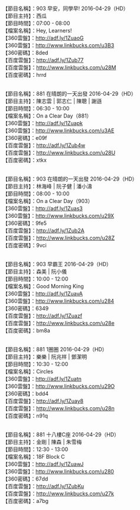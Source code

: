 <br>【節目名稱】：903 早安，同學早! 2016-04-29（HD）
<br>【節目主持】：西瓜
<br>【節目時間】：07:00 - 08:00
<br>【檔案名稱】：Hey, Learners!
<br>【360雲盤】：http://adf.ly/1ZuaoG
<br>【360雲盤】：http://www.linkbucks.com/u3B3
<br>【360密碼】：8ded
<br>【百度雲盤】：http://adf.ly/1Zub77
<br>【百度雲盤】：http://www.linkbucks.com/u28M
<br>【百度密碼】：hrrd

<br>【節目名稱】：881 在晴朗的一天出發 2016-04-29（HD）
<br>【節目主持】：陳志雲 | 郭志仁 | 陳聰 | 謝遜
<br>【節目時間】：06:30 - 10:00
<br>【檔案名稱】：On a Clear Day（881）
<br>【360雲盤】：http://adf.ly/1Zuapk
<br>【360雲盤】：http://www.linkbucks.com/u3AE
<br>【360密碼】：e09f
<br>【百度雲盤】：http://adf.ly/1Zub4w
<br>【百度雲盤】：http://www.linkbucks.com/u28U
<br>【百度密碼】：xtkx

<br>【節目名稱】：903 在晴朗的一天出發 2016-04-29（HD）
<br>【節目主持】：林海峰 | 阮子健 | 潘小濤
<br>【節目時間】：08:00 - 10:00
<br>【檔案名稱】：On a Clear Day（903）
<br>【360雲盤】：http://adf.ly/1Zuas3
<br>【360雲盤】：http://www.linkbucks.com/u29X
<br>【360密碼】：9fe5
<br>【百度雲盤】：http://adf.ly/1Zub2A
<br>【百度雲盤】：http://www.linkbucks.com/u28Z
<br>【百度密碼】：9vci

<br>【節目名稱】：903 早霸王 2016-04-29（HD）
<br>【節目主持】：森美 | 阮小儀
<br>【節目時間】：10:00 - 12:00
<br>【檔案名稱】：Good Morning King
<br>【360雲盤】：http://adf.ly/1ZuavA
<br>【360雲盤】：http://www.linkbucks.com/u284
<br>【360密碼】：6349
<br>【百度雲盤】：http://adf.ly/1Zuazf
<br>【百度雲盤】：http://www.linkbucks.com/u28e
<br>【百度密碼】：bm8a

<br>【節目名稱】：881 1圈圈 2016-04-29（HD）
<br>【節目主持】：樂樂 | 阮兆祥 | 鄧潔明
<br>【節目時間】：10:30 - 12:00
<br>【檔案名稱】：Circles
<br>【360雲盤】：http://adf.ly/1Zuatn
<br>【360雲盤】：http://www.linkbucks.com/u29O
<br>【360密碼】：bdd4
<br>【百度雲盤】：http://adf.ly/1Zuay8
<br>【百度雲盤】：http://www.linkbucks.com/u28n
<br>【百度密碼】：n91q

<br>【節目名稱】：881 十八樓C座 2016-04-29（HD）
<br>【節目主持】：金剛 | 陳森 | 朱雪梅
<br>【節目時間】：12:30 - 13:00
<br>【檔案名稱】：18F Block C
<br>【360雲盤】：http://adf.ly/1ZuawJ
<br>【360雲盤】：http://www.linkbucks.com/u280
<br>【360密碼】：67dd
<br>【百度雲盤】：http://adf.ly/1ZubKu
<br>【百度雲盤】：http://www.linkbucks.com/u27k
<br>【百度密碼】：a7bg
